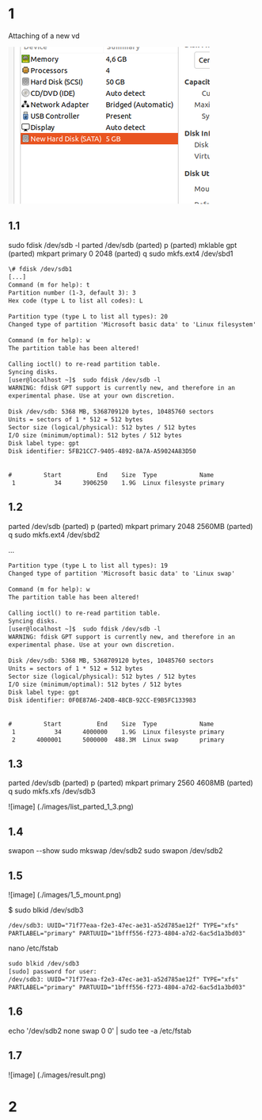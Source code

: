 # 1
Attaching of a new vd

![images](./images/new_disk.png)

## 1.1
sudo fdisk /dev/sdb -l
parted /dev/sdb
(parted) p
(parted) mklable gpt
(parted) mkpart primary 0 2048
(parted) q
sudo mkfs.ext4 /dev/sbd1

```
\# fdisk /dev/sdb1
[...]
Command (m for help): t
Partition number (1-3, default 3): 3
Hex code (type L to list all codes): L

Partition type (type L to list all types): 20
Changed type of partition 'Microsoft basic data' to 'Linux filesystem'

Command (m for help): w
The partition table has been altered!

Calling ioctl() to re-read partition table.
Syncing disks.
[user@localhost ~]$  sudo fdisk /dev/sdb -l
WARNING: fdisk GPT support is currently new, and therefore in an experimental phase. Use at your own discretion.

Disk /dev/sdb: 5368 MB, 5368709120 bytes, 10485760 sectors
Units = sectors of 1 * 512 = 512 bytes
Sector size (logical/physical): 512 bytes / 512 bytes
I/O size (minimum/optimal): 512 bytes / 512 bytes
Disk label type: gpt
Disk identifier: 5FB21CC7-9405-4892-8A7A-A59024A83D50


#         Start          End    Size  Type            Name
 1           34      3906250    1.9G  Linux filesyste primary
```


## 1.2

parted /dev/sdb
(parted) p
(parted) mkpart primary 2048 2560MB
(parted) q
sudo mkfs.ext4 /dev/sbd2

...

```
Partition type (type L to list all types): 19
Changed type of partition 'Microsoft basic data' to 'Linux swap'

Command (m for help): w
The partition table has been altered!

Calling ioctl() to re-read partition table.
Syncing disks.
[user@localhost ~]$  sudo fdisk /dev/sdb -l
WARNING: fdisk GPT support is currently new, and therefore in an experimental phase. Use at your own discretion.

Disk /dev/sdb: 5368 MB, 5368709120 bytes, 10485760 sectors
Units = sectors of 1 * 512 = 512 bytes
Sector size (logical/physical): 512 bytes / 512 bytes
I/O size (minimum/optimal): 512 bytes / 512 bytes
Disk label type: gpt
Disk identifier: 0F0E87A6-24DB-48CB-92CC-E9B5FC133983


#         Start          End    Size  Type            Name
 1           34      4000000    1.9G  Linux filesyste primary
 2      4000001      5000000  488.3M  Linux swap      primary
```


## 1.3

parted /dev/sdb
(parted) p
(parted) mkpart primary 2560 4608MB
(parted) q
sudo mkfs.xfs /dev/sdb3

![image] (./images/list_parted_1_3.png)

## 1.4

swapon --show
sudo mkswap /dev/sdb2
sudo swapon /dev/sdb2


## 1.5

![image] (./images/1_5_mount.png)

$ sudo blkid /dev/sdb3

```
/dev/sdb3: UUID="71f77eaa-f2e3-47ec-ae31-a52d785ae12f" TYPE="xfs" PARTLABEL="primary" PARTUUID="1bfff556-f273-4804-a7d2-6ac5d1a3bd03" 
```

nano /etc/fstab

```
sudo blkid /dev/sdb3
[sudo] password for user: 
/dev/sdb3: UUID="71f77eaa-f2e3-47ec-ae31-a52d785ae12f" TYPE="xfs" PARTLABEL="primary" PARTUUID="1bfff556-f273-4804-a7d2-6ac5d1a3bd03" 
```

## 1.6

echo '/dev/sdb2 none swap 0 0' | sudo tee -a /etc/fstab

## 1.7 

![image] (./images/result.png)

# 2

